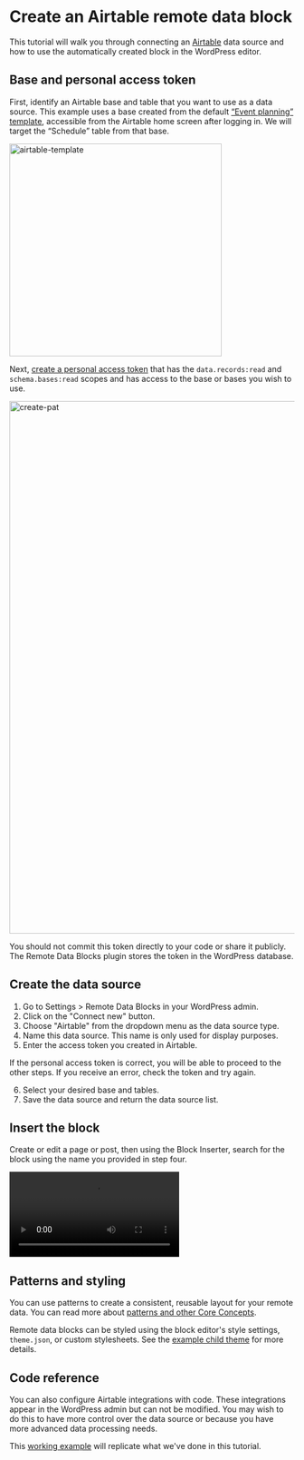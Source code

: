 # Create an Airtable remote data block

This tutorial will walk you through connecting an [Airtable](https://airtable.com/) data source and how to use the automatically created block in the WordPress editor.

## Base and personal access token

First, identify an Airtable base and table that you want to use as a data source. This example uses a base created from the default [“Event planning” template](https://www.airtable.com/templates/event-planning/exppdJtYjEgfmd6Sq), accessible from the Airtable home screen after logging in. We will target the “Schedule” table from that base.

<p><img width="375" alt="airtable-template" src="https://github.com/user-attachments/assets/a5be04c6-d72c-4cf2-9e62-814af54f9a35"></p>

Next, [create a personal access token](https://airtable.com/create/tokens) that has the `data.records:read` and `schema.bases:read` scopes and has access to the base or bases you wish to use.

<p><img width="939" alt="create-pat" src="https://github.com/user-attachments/assets/16b43ea3-ebf9-4904-8c65-a3040de902d4"></p>

You should not commit this token directly to your code or share it publicly. The Remote Data Blocks plugin stores the token in the WordPress database.

## Create the data source

1. Go to Settings > Remote Data Blocks in your WordPress admin.
2. Click on the "Connect new" button.
3. Choose "Airtable" from the dropdown menu as the data source type.
4. Name this data source. This name is only used for display purposes.
5. Enter the access token you created in Airtable.

If the personal access token is correct, you will be able to proceed to the other steps. If you receive an error, check the token and try again.

6. Select your desired base and tables.
7. Save the data source and return the data source list.

## Insert the block

Create or edit a page or post, then using the Block Inserter, search for the block using the name you provided in step four.

<video src="https://github.com/user-attachments/assets/67f22710-b1bd-4f2c-a410-2e20fe27b348"></video>

## Patterns and styling

You can use patterns to create a consistent, reusable layout for your remote data. You can read more about [patterns and other Core Concepts](../concepts/index.md#patterns).

Remote data blocks can be styled using the block editor's style settings, `theme.json`, or custom stylesheets. See the [example child theme](https://github.com/Automattic/remote-data-blocks/tree/trunk/example/theme) for more details.

## Code reference

You can also configure Airtable integrations with code. These integrations appear in the WordPress admin but can not be modified. You may wish to do this to have more control over the data source or because you have more advanced data processing needs.

This [working example](https://github.com/Automattic/remote-data-blocks/tree/trunk/example/airtable/events) will replicate what we've done in this tutorial.
